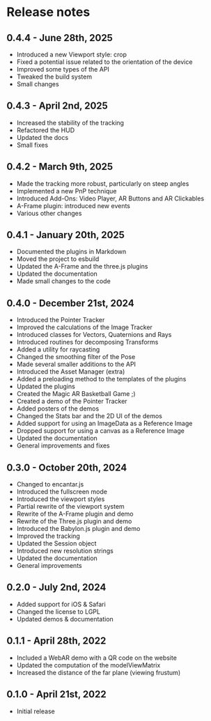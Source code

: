 # Release notes

## 0.4.4 - June 28th, 2025

* Introduced a new Viewport style: crop
* Fixed a potential issue related to the orientation of the device
* Improved some types of the API
* Tweaked the build system
* Small changes

## 0.4.3 - April 2nd, 2025

* Increased the stability of the tracking
* Refactored the HUD
* Updated the docs
* Small fixes

## 0.4.2 - March 9th, 2025

* Made the tracking more robust, particularly on steep angles
* Implemented a new PnP technique
* Introduced Add-Ons: Video Player, AR Buttons and AR Clickables
* A-Frame plugin: introduced new events
* Various other changes

## 0.4.1 - January 20th, 2025

* Documented the plugins in Markdown
* Moved the project to esbuild
* Updated the A-Frame and the three.js plugins
* Updated the documentation
* Made small changes to the code

## 0.4.0 - December 21st, 2024

* Introduced the Pointer Tracker
* Improved the calculations of the Image Tracker
* Introduced classes for Vectors, Quaternions and Rays
* Introduced routines for decomposing Transforms
* Added a utility for raycasting
* Changed the smoothing filter of the Pose
* Made several smaller additions to the API
* Introduced the Asset Manager (extra)
* Added a preloading method to the templates of the plugins
* Updated the plugins
* Created the Magic AR Basketball Game ;)
* Created a demo of the Pointer Tracker
* Added posters of the demos
* Changed the Stats bar and the 2D UI of the demos
* Added support for using an ImageData as a Reference Image
* Dropped support for using a canvas as a Reference Image
* Updated the documentation
* General improvements and fixes

## 0.3.0 - October 20th, 2024

* Changed to encantar.js
* Introduced the fullscreen mode
* Introduced the viewport styles
* Partial rewrite of the viewport system
* Rewrite of the A-Frame plugin and demo
* Rewrite of the Three.js plugin and demo
* Introduced the Babylon.js plugin and demo
* Improved the tracking
* Updated the Session object
* Introduced new resolution strings
* Updated the documentation
* General improvements

## 0.2.0 - July 2nd, 2024

* Added support for iOS & Safari
* Changed the license to LGPL
* Updated demos & documentation

## 0.1.1 - April 28th, 2022

* Included a WebAR demo with a QR code on the website
* Updated the computation of the modelViewMatrix
* Increased the distance of the far plane (viewing frustum)

## 0.1.0 - April 21st, 2022

* Initial release